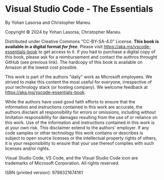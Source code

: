 
# Visual Studio Code - The Essentials

By Yohan Lasorsa and Christopher Maneu.

Copyright © 2024 by Yohan Lasorsa, Christopher Maneu.

Distributed under Creative Commons "CC-BY-SA-4.0" License.
**This book is available in a digital format _for free_**. Please visit https://aka.ms/vscode-essentials-book to get access to it. If you had to purchase a digital copy of this book, please ask for a reimbursement and contact the authros throught GitHub (see previous link). 
The hardcopy of this book is available on Amazon at the lowest cost possible.

This work is part of the authors "daily" work as Microsoft employees. We strived to make this content the most useful for everyone, irrespective of your technology stack (or hosting company). We welcome feedback at https://aka.ms/vscode-essentials-book.

While the authors have used good faith efforts to ensure that the information and instructions contained in this work are accurate, the authors disclaim all responsibility for errors or omissions, including without limitation responsibility for damages resulting from the use of or reliance on this work. Use of the information and instructions contained in this work is at your own risk. This disclaimer extend to the authors' employer. If any code samples or other technology this work contains or describes is subject to open source licenses or the intellectual property rights of others, it is your responsibility to ensure that your use thereof complies with such licenses and/or rights.

Visual Studio Code, VS Code, and the Visual Studio Code icon are trademarks of Microsoft Corporation. All rights reserved.

ISBN (printed version): 9798321674161
